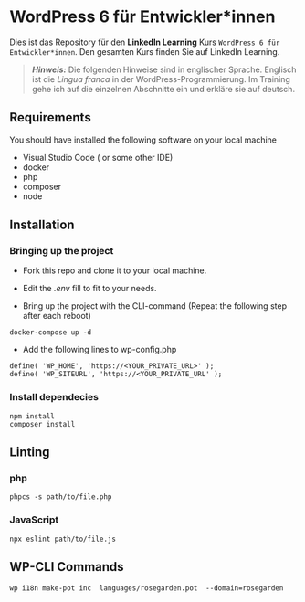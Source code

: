 # WordPress 6 für Entwickler*innen

Dies ist das Repository für den **LinkedIn Learning** Kurs `WordPress 6 für Entwickler*innen`. Den gesamten Kurs finden Sie auf LinkedIn Learning.

> **_Hinweis:_**  Die folgenden Hinweise 
sind in englischer Sprache. Englisch ist die _Lingua franca_ in der WordPress-Programmierung. Im Training gehe ich auf die einzelnen Abschnitte ein und erkläre sie auf deutsch.

## Requirements
You should have installed the following software on your local machine
- Visual Studio Code ( or some other IDE)
- docker
- php
- composer
- node
## Installation
### Bringing up the project
- Fork this repo and clone it to your local machine.

- Edit the _.env_ fill to fit to your needs.
- Bring up the project with the CLI-command (Repeat the following step after each reboot)
```
docker-compose up -d
```
- Add the following lines to wp-config.php 
```
define( 'WP_HOME', 'https://<YOUR_PRIVATE_URL>' );
define( 'WP_SITEURL', 'https://<YOUR_PRIVATE_URL' );
```
### Install dependecies
```
npm install
composer install
```

## Linting
### php
```
phpcs -s path/to/file.php
```

### JavaScript
```
npx eslint path/to/file.js
```

## WP-CLI Commands
```
wp i18n make-pot inc  languages/rosegarden.pot  --domain=rosegarden
```